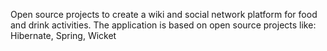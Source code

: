 Open source projects to create a wiki and social network platform for food and drink activities.
The application is based on open source projects like: Hibernate, Spring, Wicket